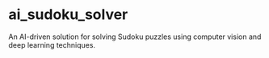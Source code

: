 # ai_sudoku_solver
 An AI-driven solution for solving Sudoku puzzles using computer vision and deep learning techniques.
